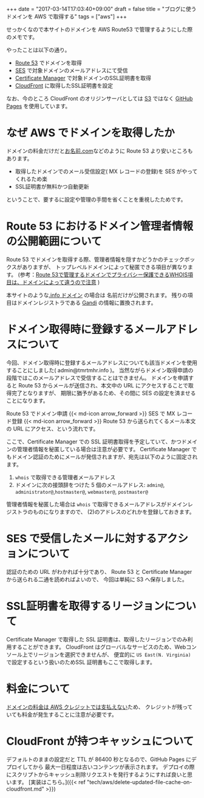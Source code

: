+++
date = "2017-03-14T17:03:40+09:00"
draft = false
title = "ブログに使うドメインを AWS で取得する"
tags = ["aws"]
+++

せっかくなので本サイトのドメインを AWS Route53 で管理するようにした際のメモです。

やったことは以下の通り。

* [Route 53](https://aws.amazon.com/jp/route53/) でドメインを取得
* [SES](https://aws.amazon.com/jp/ses/) で対象ドメインのメールアドレスにて受信
* [Certificate Manager](https://aws.amazon.com/jp/certificate-manager/) で対象ドメインのSSL証明書を取得
* [CloudFront](https://aws.amazon.com/jp/cloudfront/) に取得したSSL証明書を設定

なお、今のところ CloudFront のオリジンサーバとしては [S3](https://aws.amazon.com/jp/s3/) ではなく [GitHub Pages](https://pages.github.com/) を使用しています。

<!--more-->

# なぜ AWS でドメインを取得したか

ドメインの料金だけだと[お名前.com](www.onamae.com)などのように Route 53 より安いところもあります。

* 取得したドメインでのメール受信設定( MX レコードの登録)を SES がやってくれるため楽
* SSL証明書が無料かつ自動更新

ということで、要するに設定や管理の手間を省くことを重視したためです。

# Route 53 におけるドメイン管理者情報の公開範囲について

Route 53 でドメインを取得する際、管理者情報を隠すかどうかのチェックボックスがありますが、
トップレベルドメインによって秘匿できる項目が異なります。
(参考：[Route 53で管理するドメインでプライバシー保護できるWHOIS項目は、ドメインによって違うので注意](http://dev.classmethod.jp/cloud/aws/route53-privacy-protection/) )

本サイトのような[.info ドメイン](http://docs.aws.amazon.com/Route53/latest/DeveloperGuide/registrar-tld-list.html#info) の場合は
名前だけが公開されます。
残りの項目はドメインレジストラである [Gandi](https://www.gandi.net/) の情報に置換されます。

# ドメイン取得時に登録するメールアドレスについて

今回、ドメイン取得時に登録するメールアドレスについても該当ドメインを使用することにしました( a&#100;mi&#110;&#64;&#116;m&#114;tmhr.in&#102;o )。
当然ながらドメイン取得申請の段階ではこのメールアドレスで受信することはできません。
ドメインを申請すると Route 53 からメールが送信され、本文中の URL にアクセスすることで取得完了となりますが、
期限に猶予があるため、その間に SES の設定を済ませることになります。

Route 53 でドメイン申請 {{< md-icon arrow_forward >}} SES で MX レコード登録 {{< md-icon arrow_forward >}} Route 53 から送られてくるメール本文の URL にアクセス、という流れです。

ここで、Certificate Manager での SSL 証明書取得を予定していて、かつドメインの管理者情報を秘匿している場合は注意が必要です。
Certificate Manager でもドメイン認証のためにメールが発信されますが、宛先は以下のように固定されます。

1. `whois` で取得できる管理者メールアドレス
1. ドメインに次の接頭辞をつけた 5 個のメールアドレス: `admin@`, `administrator@`,`hostmaster@`, `webmaster@`, `postmaster@`

管理者情報を秘匿した場合は `whois` で取得できるメールアドレスがドメインレジストラのものになりますので、
(2)のアドレスのどれかを登録しておきます。

# SES で受信したメールに対するアクションについて

認証のための URL がわかれば十分であり、
Route 53 と Certificate Manager から送られる二通を読めればよいので、
今回は単純に S3 へ保存しました。

# SSL証明書を取得するリージョンについて

Certificate Manager で取得した SSL 証明書は、取得したリージョンでのみ利用することができます。
CloudFront はグローバルなサービスのため、Webコンソール上でリージョンを選択できませんが、
便宜的に `US East(N. Virginia)` で設定するという扱いのためSSL 証明書もここで取得します。

# 料金について

[ドメインの料金は AWS クレジットでは支払えない](http://docs.aws.amazon.com/ja_jp/Route53/latest/DeveloperGuide/domain-transfer-to-route-53.html)ため、
クレジットが残っていても料金が発生することに注意が必要です。

# CloudFront が持つキャッシュについて

デフォルトのままの設定だと TTL が 86400 秒となるので、GitHub Pages にデプロイしてから
最大一日程度は古いコンテンツが表示されます。
デプロイの際にスクリプトからキャッシュ削除リクエストを発行するようにすれば良いと思います。
[実装はこちら。]({{< ref "tech/aws/delete-updated-file-cache-on-cloudfront.md" >}})

<!-- 詰まったところ -->
<!-- CloudFront に Alternate CNAME 設定し忘れ -->
<!-- http://blog.ybbo.net/2015/04/11/how-to-fix-error-of-error-the-request-could-not-be-satisfied-generated-by-cloudfront-cloudfront-on-aws-cloud-front/ -->
